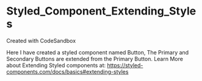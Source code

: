# Styled_Component_Extending_Styles
Created with CodeSandbox

Here I have created a styled component named Button, The Primary and Secondary Buttons are extended from the Primary Button.
Learn More about Extending Styled components at:
https://styled-components.com/docs/basics#extending-styles
